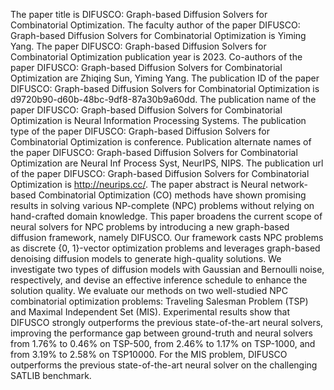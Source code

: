 The paper title is DIFUSCO: Graph-based Diffusion Solvers for Combinatorial Optimization.
The faculty author of the paper DIFUSCO: Graph-based Diffusion Solvers for Combinatorial Optimization is Yiming Yang.
The paper DIFUSCO: Graph-based Diffusion Solvers for Combinatorial Optimization publication year is 2023.
Co-authors of the paper DIFUSCO: Graph-based Diffusion Solvers for Combinatorial Optimization are Zhiqing Sun, Yiming Yang.
The publication ID of the paper DIFUSCO: Graph-based Diffusion Solvers for Combinatorial Optimization is d9720b90-d60b-48bc-9df8-87a30b9a60dd.
The publication name of the paper DIFUSCO: Graph-based Diffusion Solvers for Combinatorial Optimization is Neural Information Processing Systems.
The publication type of the paper DIFUSCO: Graph-based Diffusion Solvers for Combinatorial Optimization is conference.
Publication alternate names of the paper DIFUSCO: Graph-based Diffusion Solvers for Combinatorial Optimization are Neural Inf Process Syst, NeurIPS, NIPS.
The publication url of the paper DIFUSCO: Graph-based Diffusion Solvers for Combinatorial Optimization is http://neurips.cc/.
The paper abstract is Neural network-based Combinatorial Optimization (CO) methods have shown promising results in solving various NP-complete (NPC) problems without relying on hand-crafted domain knowledge. This paper broadens the current scope of neural solvers for NPC problems by introducing a new graph-based diffusion framework, namely DIFUSCO. Our framework casts NPC problems as discrete {0, 1}-vector optimization problems and leverages graph-based denoising diffusion models to generate high-quality solutions. We investigate two types of diffusion models with Gaussian and Bernoulli noise, respectively, and devise an effective inference schedule to enhance the solution quality. We evaluate our methods on two well-studied NPC combinatorial optimization problems: Traveling Salesman Problem (TSP) and Maximal Independent Set (MIS). Experimental results show that DIFUSCO strongly outperforms the previous state-of-the-art neural solvers, improving the performance gap between ground-truth and neural solvers from 1.76% to 0.46% on TSP-500, from 2.46% to 1.17% on TSP-1000, and from 3.19% to 2.58% on TSP10000. For the MIS problem, DIFUSCO outperforms the previous state-of-the-art neural solver on the challenging SATLIB benchmark.
